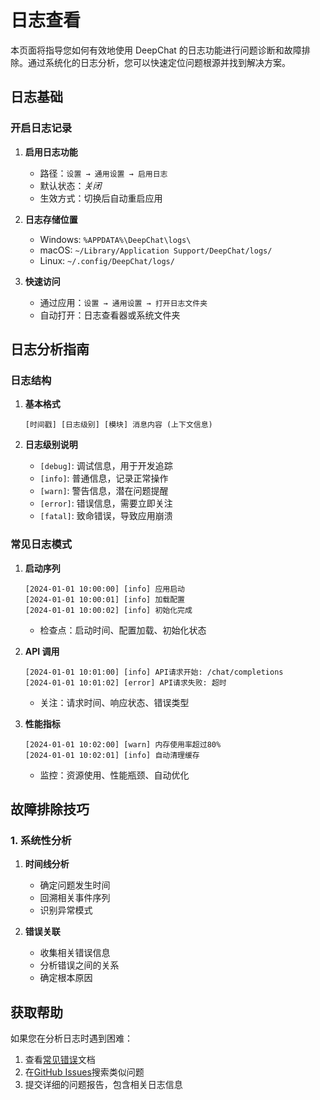 # 日志查看

本页面将指导您如何有效地使用 DeepChat 的日志功能进行问题诊断和故障排除。通过系统化的日志分析，您可以快速定位问题根源并找到解决方案。

## 日志基础

### 开启日志记录

1. **启用日志功能**
   - 路径：`设置 → 通用设置 → 启用日志`
   - 默认状态：*关闭*
   - 生效方式：切换后自动重启应用

2. **日志存储位置**
   - Windows: `%APPDATA%\DeepChat\logs\`
   - macOS: `~/Library/Application Support/DeepChat/logs/`
   - Linux: `~/.config/DeepChat/logs/`

3. **快速访问**
   - 通过应用：`设置 → 通用设置 → 打开日志文件夹`
   - 自动打开：日志查看器或系统文件夹

## 日志分析指南

### 日志结构

1. **基本格式**
   ```
   [时间戳] [日志级别] [模块] 消息内容 (上下文信息)
   ```

2. **日志级别说明**
   - `[debug]`: 调试信息，用于开发追踪
   - `[info]`: 普通信息，记录正常操作
   - `[warn]`: 警告信息，潜在问题提醒
   - `[error]`: 错误信息，需要立即关注
   - `[fatal]`: 致命错误，导致应用崩溃

### 常见日志模式

1. **启动序列**
   ```
   [2024-01-01 10:00:00] [info] 应用启动
   [2024-01-01 10:00:01] [info] 加载配置
   [2024-01-01 10:00:02] [info] 初始化完成
   ```
   - 检查点：启动时间、配置加载、初始化状态

2. **API 调用**
   ```
   [2024-01-01 10:01:00] [info] API请求开始: /chat/completions
   [2024-01-01 10:01:02] [error] API请求失败: 超时
   ```
   - 关注：请求时间、响应状态、错误类型

3. **性能指标**
   ```
   [2024-01-01 10:02:00] [warn] 内存使用率超过80%
   [2024-01-01 10:02:01] [info] 自动清理缓存
   ```
   - 监控：资源使用、性能瓶颈、自动优化

## 故障排除技巧

### 1. 系统性分析

1. **时间线分析**
   - 确定问题发生时间
   - 回溯相关事件序列
   - 识别异常模式

2. **错误关联**
   - 收集相关错误信息
   - 分析错误之间的关系
   - 确定根本原因

## 获取帮助

如果您在分析日志时遇到困难：

1. 查看[常见错误](./common-errors.md)文档
2. 在[GitHub Issues](https://github.com/thinkinai/deepchat/issues)搜索类似问题
3. 提交详细的问题报告，包含相关日志信息
